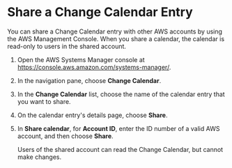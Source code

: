 # Share a Change Calendar Entry<a name="change-calendar-share"></a>

You can share a Change Calendar entry with other AWS accounts by using the AWS Management Console\. When you share a calendar, the calendar is read\-only to users in the shared account\.

1. Open the AWS Systems Manager console at [https://console\.aws\.amazon\.com/systems\-manager/](https://console.aws.amazon.com/systems-manager/)\.

1. In the navigation pane, choose **Change Calendar**\.

1. In the **Change Calendar** list, choose the name of the calendar entry that you want to share\.

1. On the calendar entry's details page, choose **Share**\.

1. In **Share calendar**, for **Account ID**, enter the ID number of a valid AWS account, and then choose **Share**\.

   Users of the shared account can read the Change Calendar, but cannot make changes\.